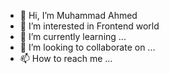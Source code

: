 - 👋 Hi, I’m Muhammad Ahmed
- 👀 I’m interested in Frontend world
- 🌱 I’m currently learning ...
- 💞️ I’m looking to collaborate on ...
- 📫 How to reach me ...

<!---
muhammadahmed22/muhammadahmed22 is a ✨ special ✨ repository because its `README.md` (this file) appears on your GitHub profile.
You can click the Preview link to take a look at your changes.
--->
